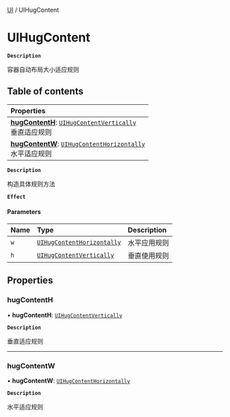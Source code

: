 [UI](../modules/UI.UI.md) / UIHugContent

# UIHugContent <Badge type="tip" text="Class" /> 

**`Description`**

容器自动布局大小适应规则

## Table of contents

| Properties |
| :-----|
| **[hugContentH](UI.UIHugContent.md#hugcontenth)**: [`UIHugContentVertically`](../enums/UI.UIHugContentVertically.md) <br> 垂直适应规则|
| **[hugContentW](UI.UIHugContent.md#hugcontentw)**: [`UIHugContentHorizontally`](../enums/UI.UIHugContentHorizontally.md) <br> 水平适应规则|

**`Description`**

构造具体规则方法

**`Effect`**


#### Parameters

| Name | Type | Description |
| :------ | :------ | :------ |
| `w` | [`UIHugContentHorizontally`](../enums/UI.UIHugContentHorizontally.md) | 水平应用规则 |
| `h` | [`UIHugContentVertically`](../enums/UI.UIHugContentVertically.md) | 垂直使用规则 |

## Properties

### hugContentH  

• **hugContentH**: [`UIHugContentVertically`](../enums/UI.UIHugContentVertically.md)

**`Description`**

垂直适应规则

___

### hugContentW  

• **hugContentW**: [`UIHugContentHorizontally`](../enums/UI.UIHugContentHorizontally.md)

**`Description`**

水平适应规则
